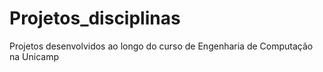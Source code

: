 # Projetos_disciplinas
Projetos desenvolvidos ao longo do curso de Engenharia de Computação na Unicamp
